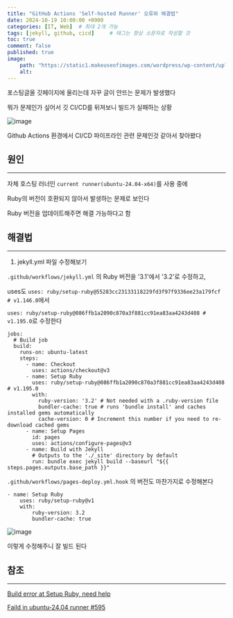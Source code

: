 ```yaml
---
title: "GitHub Actions 'Self-hosted Runner' 오류와 해결법"
date: 2024-10-19 10:00:00 +0900
categories: [IT, Web]  # 최대 2개 가능
tags: [jekyll, github, cicd]     # 태그는 항상 소문자로 작성할 것
toc: true
comment: false
published: true
image:
    path: "https://static1.makeuseofimages.com/wordpress/wp-content/uploads/2015/06/windows-batch-files.jpg"
    alt: 
---
```


포스팅글올 깃페이지에 올리는데 자꾸 글이 안뜨는 문제가 발생했다

뭐가 문제인가 싶어서 깃 CI/CD를 뒤져보니 빌드가 실패하는 상황

![image](https://github.com/user-attachments/assets/59bcc695-5200-44ae-9d3e-851dd27a2f34)

Github Actions 환경에서 CI/CD 파이프라인 관련 문제인것 같아서 찾아봤다

## 원인
---

자체 호스팅 러너인 `current runner(ubuntu-24.04-x64)`를 사용 중에

Ruby의 버전이 호환되지 않아서 발생하는 문제로 보인다

Ruby 버전을 업데이트해주면 해결 가능하다고 함

## 해결법
---

1. jekyll.yml 파일 수정해보기

`.github/workflows/jekyll.yml` 의 Ruby 버전을 '3.1'에서 '3.2'로 수정하고, 

uses도 `uses: ruby/setup-ruby@55283cc23133118229fd3f97f9336ee23a179fcf # v1.146.0`에서 

`uses: ruby/setup-ruby@086ffb1a2090c870a3f881cc91ea83aa4243d408 # v1.195.0`로 수정한다

```
jobs:
  # Build job
  build:
    runs-on: ubuntu-latest
    steps:
      - name: Checkout
        uses: actions/checkout@v3
      - name: Setup Ruby
        uses: ruby/setup-ruby@086ffb1a2090c870a3f881cc91ea83aa4243d408 # v1.195.0
        with:
          ruby-version: '3.2' # Not needed with a .ruby-version file
          bundler-cache: true # runs 'bundle install' and caches installed gems automatically
          cache-version: 0 # Increment this number if you need to re-download cached gems
      - name: Setup Pages
        id: pages
        uses: actions/configure-pages@v3
      - name: Build with Jekyll
        # Outputs to the './_site' directory by default
        run: bundle exec jekyll build --baseurl "${{ steps.pages.outputs.base_path }}"
```

`.github/workflows/pages-deploy.yml.hook` 의 버전도 마찬가지로 수정해본다

```
- name: Setup Ruby
    uses: ruby/setup-ruby@v1
    with:
        ruby-version: 3.2
        bundler-cache: true
```

![image](https://github.com/user-attachments/assets/94865283-20ec-41aa-896d-3298a5d1e062)

이렇게 수정해주니 잘 빌드 된다

## 참조
---

[Build error at Setup Ruby, need help](https://talk.jekyllrb.com/t/build-error-at-setup-ruby-need-help/8791)

[Faild in ubuntu-24.04 runner #595](https://github.com/ruby/setup-ruby/issues/595) 
